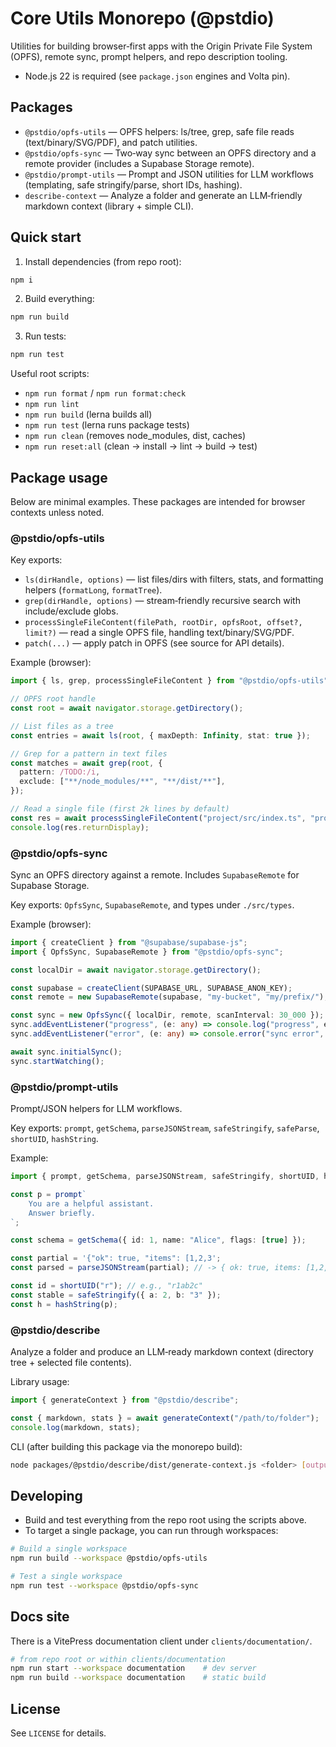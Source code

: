 # Core Utils Monorepo (@pstdio)

Utilities for building browser‑first apps with the Origin Private File System (OPFS), remote sync, prompt helpers, and repo description tooling.

- Node.js 22 is required (see `package.json` engines and Volta pin).

## Packages

- `@pstdio/opfs-utils` — OPFS helpers: ls/tree, grep, safe file reads (text/binary/SVG/PDF), and patch utilities.
- `@pstdio/opfs-sync` — Two‑way sync between an OPFS directory and a remote provider (includes a Supabase Storage remote).
- `@pstdio/prompt-utils` — Prompt and JSON utilities for LLM workflows (templating, safe stringify/parse, short IDs, hashing).
- `describe-context` — Analyze a folder and generate an LLM‑friendly markdown context (library + simple CLI).

## Quick start

1. Install dependencies (from repo root):

```bash
npm i
```

2. Build everything:

```bash
npm run build
```

3. Run tests:

```bash
npm run test
```

Useful root scripts:

- `npm run format` / `npm run format:check`
- `npm run lint`
- `npm run build` (lerna builds all)
- `npm run test` (lerna runs package tests)
- `npm run clean` (removes node_modules, dist, caches)
- `npm run reset:all` (clean → install → lint → build → test)

## Package usage

Below are minimal examples. These packages are intended for browser contexts unless noted.

### @pstdio/opfs-utils

Key exports:

- `ls(dirHandle, options)` — list files/dirs with filters, stats, and formatting helpers (`formatLong`, `formatTree`).
- `grep(dirHandle, options)` — stream‑friendly recursive search with include/exclude globs.
- `processSingleFileContent(filePath, rootDir, opfsRoot, offset?, limit?)` — read a single OPFS file, handling text/binary/SVG/PDF.
- `patch(...)` — apply patch in OPFS (see source for API details).

Example (browser):

```ts
import { ls, grep, processSingleFileContent } from "@pstdio/opfs-utils";

// OPFS root handle
const root = await navigator.storage.getDirectory();

// List files as a tree
const entries = await ls(root, { maxDepth: Infinity, stat: true });

// Grep for a pattern in text files
const matches = await grep(root, {
  pattern: /TODO:/i,
  exclude: ["**/node_modules/**", "**/dist/**"],
});

// Read a single file (first 2k lines by default)
const res = await processSingleFileContent("project/src/index.ts", "project", root);
console.log(res.returnDisplay);
```

### @pstdio/opfs-sync

Sync an OPFS directory against a remote. Includes `SupabaseRemote` for Supabase Storage.

Key exports: `OpfsSync`, `SupabaseRemote`, and types under `./src/types`.

Example (browser):

```ts
import { createClient } from "@supabase/supabase-js";
import { OpfsSync, SupabaseRemote } from "@pstdio/opfs-sync";

const localDir = await navigator.storage.getDirectory();

const supabase = createClient(SUPABASE_URL, SUPABASE_ANON_KEY);
const remote = new SupabaseRemote(supabase, "my-bucket", "my/prefix/");

const sync = new OpfsSync({ localDir, remote, scanInterval: 30_000 });
sync.addEventListener("progress", (e: any) => console.log("progress", e.detail));
sync.addEventListener("error", (e: any) => console.error("sync error", e.detail));

await sync.initialSync();
sync.startWatching();
```

### @pstdio/prompt-utils

Prompt/JSON helpers for LLM workflows.

Key exports: `prompt`, `getSchema`, `parseJSONStream`, `safeStringify`, `safeParse`, `shortUID`, `hashString`.

Example:

```ts
import { prompt, getSchema, parseJSONStream, safeStringify, shortUID, hashString } from "@pstdio/prompt-utils";

const p = prompt`
	You are a helpful assistant.
	Answer briefly.
`;

const schema = getSchema({ id: 1, name: "Alice", flags: [true] });

const partial = '{"ok": true, "items": [1,2,3';
const parsed = parseJSONStream(partial); // -> { ok: true, items: [1,2,3] } or null

const id = shortUID("r"); // e.g., "r1ab2c"
const stable = safeStringify({ a: 2, b: "3" });
const h = hashString(p);
```

### @pstdio/describe

Analyze a folder and produce an LLM‑ready markdown context (directory tree + selected file contents).

Library usage:

```ts
import { generateContext } from "@pstdio/describe";

const { markdown, stats } = await generateContext("/path/to/folder");
console.log(markdown, stats);
```

CLI (after building this package via the monorepo build):

```bash
node packages/@pstdio/describe/dist/generate-context.js <folder> [output-file]
```

## Developing

- Build and test everything from the repo root using the scripts above.
- To target a single package, you can run through workspaces:

```bash
# Build a single workspace
npm run build --workspace @pstdio/opfs-utils

# Test a single workspace
npm run test --workspace @pstdio/opfs-sync
```

## Docs site

There is a VitePress documentation client under `clients/documentation/`.

```bash
# from repo root or within clients/documentation
npm run start --workspace documentation    # dev server
npm run build --workspace documentation    # static build
```

## License

See `LICENSE` for details.
